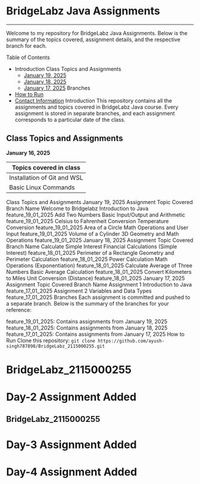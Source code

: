 # BridgeLabz Java Assignments
---
Welcome to my repository for BridgeLabz Java Assignments. Below is the summary of the topics covered, assignment details, and the respective branch for each.

Table of Contents
- Introduction
 Class Topics and Assignments
    - [January 19, 2025]()
    - [January 18, 2025]()
    - [January 17, 2025]()
Branches
- [How to Run]()
- [Contact Information]()
Introduction
This repository contains all the assignments and topics covered in BridgeLabz Java course. Every assignment is stored in separate branches, and each assignment corresponds to a particular date of the class.

## Class Topics and Assignments

**January 16, 2025**

| **Topics covered in class** |
|-------------------------|
| Installation of Git and WSL |
| Basic Linux Commands |



Class Topics and Assignments
January 19, 2025
Assignment	Topic Covered	Branch Name
Welcome to Bridgelabz	Introduction to Java	feature_19_01_2025
Add Two Numbers	Basic Input/Output and Arithmetic	feature_19_01_2025
Celsius to Fahrenheit Conversion	Temperature Conversion	feature_19_01_2025
Area of a Circle	Math Operations and User Input	feature_19_01_2025
Volume of a Cylinder	3D Geometry and Math Operations	feature_19_01_2025
January 18, 2025
Assignment	Topic Covered	Branch Name
Calculate Simple Interest	Financial Calculations (Simple Interest)	feature_18_01_2025
Perimeter of a Rectangle	Geometry and Perimeter Calculation	feature_18_01_2025
Power Calculation	Math Operations (Exponentiation)	feature_18_01_2025
Calculate Average of Three Numbers	Basic Average Calculation	feature_18_01_2025
Convert Kilometers to Miles	Unit Conversion (Distance)	feature_18_01_2025
January 17, 2025
Assignment	Topic Covered	Branch Name
Assignment 1	Introduction to Java	feature_17_01_2025
Assignment 2	Variables and Data Types	feature_17_01_2025
Branches
Each assignment is committed and pushed to a separate branch. Below is the summary of the branches for your reference:

feature_19_01_2025: Contains assignments from January 19, 2025
feature_18_01_2025: Contains assignments from January 18, 2025
feature_17_01_2025: Contains assignments from January 17, 2025
How to Run
Clone this repository:
` git clone https://github.com/ayush-singh787898/BridgeLabz_2115000255.git `

# BridgeLabz_2115000255



# Day-2 Assignment Added
##  BridgeLabz_2115000255

# Day-3 Assignment Added

# Day-4 Assignment Added
